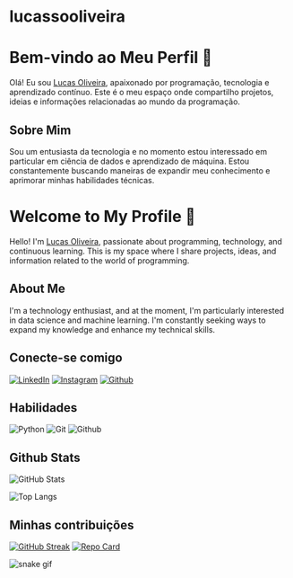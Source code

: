 # lucassooliveira
# Bem-vindo ao Meu Perfil 👋

Olá! Eu sou [Lucas Oliveira](https://www.linkedin.com/in/lucas-olivei-engenharia), apaixonado por programação, tecnologia e aprendizado contínuo. Este é o meu espaço onde compartilho projetos, ideias e informações relacionadas ao mundo da programação.

## Sobre Mim

Sou um entusiasta da tecnologia e no momento estou interessado em particular em ciência de dados e aprendizado de máquina. Estou constantemente buscando maneiras de expandir meu conhecimento e aprimorar minhas habilidades técnicas.


# Welcome to My Profile 👋

Hello! I'm [Lucas Oliveira](https://www.linkedin.com/in/lucas-olivei-engenharia), passionate about programming, technology, and continuous learning. This is my space where I share projects, ideas, and information related to the world of programming.

## About Me

I'm a technology enthusiast, and at the moment, I'm particularly interested in data science and machine learning. I'm constantly seeking ways to expand my knowledge and enhance my technical skills.


## Conecte-se comigo
[![LinkedIn](https://img.shields.io/badge/LinkedIn-000?style=for-the-badge&logo=linkedin&logoColor=0E76A8)](https://www.linkedin.com/in/lucas-olivei-engenharia)
[![Instagram](https://img.shields.io/badge/Instagram-3f729b?style=for-the-badge&logo=instagram)](https://instagram.com/lucas_jt7?utm_source=qr&igshid=MzNlNGNkZWQ4Mg%3D%3D)
[![Github](https://img.shields.io/badge/Github-5D1106?style=for-the-badge&logo=Github&logoColor=0E76A8)](https://github.com/lucassooliveira)

## Habilidades
![Python](https://img.shields.io/badge/Python-000?style=for-the-badge&logo=python)
![Git](https://img.shields.io/badge/Git-000?style=for-the-badge&logo=Git)
![Github](https://img.shields.io/badge/Github-000?style=for-the-badge&logo=Github)


## Github Stats
![GitHub Stats](https://github-readme-stats.vercel.app/api?username=lucas&theme=transparent&bg_color=000&border_color=30A3DC&show_icons=true&icon_color=30A3DC&title_color=FFD700&text_color=FFF)


![Top Langs](https://github-readme-stats-git-masterrstaa-rickstaa.vercel.app/api/top-langs/?username=lucassooliveira&bg_color=000000&border_color=30A3DC&title_color=FFD700&text_color=FFF)



## Minhas contribuições
[![GitHub Streak](https://streak-stats.demolab.com/?user=SEUUSERNAME&theme=dark&background=000&border=30A3DC&dates=FFF)](https://git.io/streak-stats)
[![Repo Card](https://github-readme-stats.vercel.app/api/pin/?username=lucassooliveira&repo=Projetos-Iniciais-com-python&bg_color=000000&border_color=30A3DC&show_icons=true&icon_color=30A3DC&title_color=FFD700&text_color=FFF)](https://github.com/lucassooliveira/Projetos-Iniciais-com-python)

![snake gif](https://github.com/lucassooliveira/lucassooliveira/blob/output/github-contribution-grid-snake.svg)


